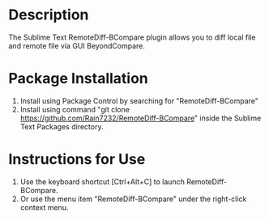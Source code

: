 # Description
The Sublime Text RemoteDiff-BCompare plugin allows you to diff local file and remote file via GUI BeyondCompare. 

# Package Installation
1. Install using Package Control by searching for "RemoteDiff-BCompare"
2. Install using command "git clone https://github.com/Rain7232/RemoteDiff-BCompare" inside the Sublime Text Packages directory.

# Instructions for Use
1. Use the keyboard shortcut [Ctrl+Alt+C] to launch RemoteDiff-BCompare.
2. Or use the menu item "RemoteDiff-BCompare" under the right-click context menu.
